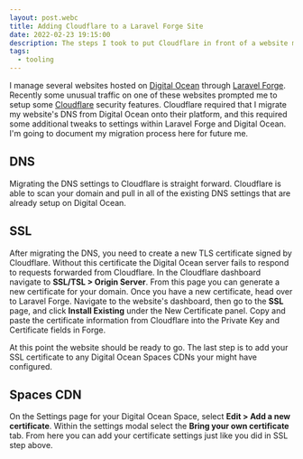 ```yaml
---
layout: post.webc
title: Adding Cloudflare to a Laravel Forge Site
date: 2022-02-23 19:15:00
description: The steps I took to put Cloudflare in front of a website managed on Laravel Forge
tags:
  - tooling
---
```


I manage several websites hosted on [Digital Ocean](https://digitalocean.com) through [Laravel Forge](https://forge.laravel.com). Recently some unusual traffic on one of these websites prompted me to setup some [Cloudflare](https://cloudflare.com) security features. Cloudflare required that I migrate my website's DNS from Digital Ocean onto their platform, and this required some additional tweaks to settings within Laravel Forge and Digital Ocean. I'm going to document my migration process here for future me.

## DNS

Migrating the DNS settings to Cloudflare is straight forward. Cloudflare is able to scan your domain and pull in all of the existing DNS settings that are already setup on Digital Ocean.

## SSL

After migrating the DNS, you need to create a new TLS certificate signed by Cloudflare. Without this certificate the Digital Ocean server fails to respond to requests forwarded from Cloudflare. In the Cloudflare dashboard navigate to **SSL/TSL > Origin Server**. From this page you can generate a new certificate for your domain. Once you have a new certificate, head over to Laravel Forge. Navigate to the website's dashboard, then go to the **SSL** page, and click **Install Existing** under the New Certificate panel. Copy and paste the certificate information from Cloudflare into the Private Key and Certificate fields in Forge.

At this point the website should be ready to go. The last step is to add your SSL certificate to any Digital Ocean Spaces CDNs your might have configured.

## Spaces CDN

On the Settings page for your Digital Ocean Space, select **Edit > Add a new certificate**. Within the settings modal select the **Bring your own certificate** tab. From here you can add your certificate settings just like you did in SSL step above.
